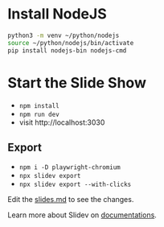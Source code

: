 # Install NodeJS

```bash
python3 -m venv ~/python/nodejs
source ~/python/nodejs/bin/activate
pip install nodejs-bin nodejs-cmd
```

# Start the Slide Show

- `npm install`
- `npm run dev`
- visit http://localhost:3030

## Export

- `npm i -D playwright-chromium`
- `npx slidev export`
- `npx slidev export --with-clicks`

Edit the [slides.md](./slides.md) to see the changes.

Learn more about Slidev on [documentations](https://sli.dev/).
